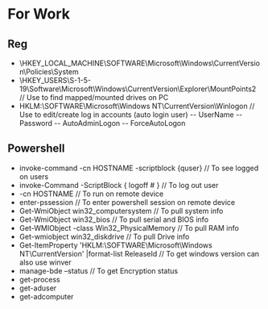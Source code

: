# For Work
## Reg
- \HKEY_LOCAL_MACHINE\SOFTWARE\Microsoft\Windows\CurrentVersion\Policies\System
- \HKEY_USERS\S-1-5-19\Software\Microsoft\Windows\CurrentVersion\Explorer\MountPoints2 // Use to find mapped/mounted drives on PC
- HKLM:\SOFTWARE\Microsoft\Windows NT\CurrentVersion\Winlogon // Use to edit/create log in accounts (auto login user)
-- UserName
-- Password
-- AutoAdminLogon
-- ForceAutoLogon
## Powershell
- invoke-command -cn HOSTNAME -scriptblock {quser} // To see logged on users
- invoke-Command -ScriptBlock { logoff # } // To log out user
- -cn HOSTNAME  // To run on remote device
- enter-pssession // To enter powershell session on remote device
- Get-WmiObject win32_computersystem // To pull system info
- Get-WmiObject win32_bios // To pull serial and BIOS info
- Get-WMIObject -class Win32_PhysicalMemory // To pull RAM info
- Get-wmiobject win32_diskdrive // To pull Drive info
- Get-ItemProperty 'HKLM:\SOFTWARE\Microsoft\Windows NT\CurrentVersion' |format-list  ReleaseId // To get windows version can also use winver
- manage-bde –status // To get Encryption status
- get-process
- get-aduser
- get-adcomputer

